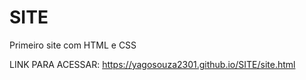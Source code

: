 # SITE
 Primeiro site com HTML e CSS

 LINK PARA ACESSAR: https://yagosouza2301.github.io/SITE/site.html
